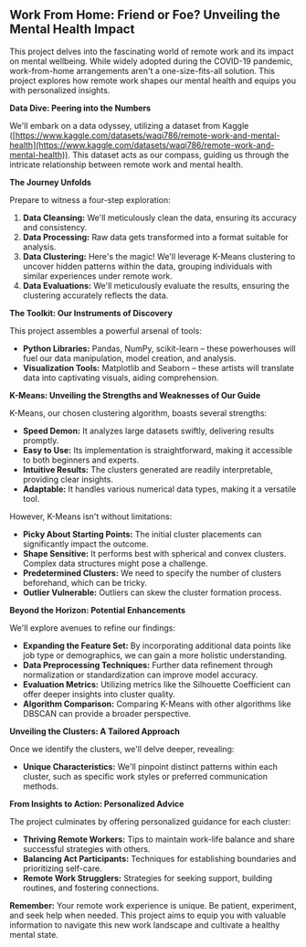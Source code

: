 ## Work From Home: Friend or Foe? Unveiling the Mental Health Impact

This project delves into the fascinating world of remote work and its impact on mental wellbeing. While widely adopted during the COVID-19 pandemic, work-from-home arrangements aren't a one-size-fits-all solution. This project explores how remote work shapes our mental health and equips you with personalized insights.

**Data Dive: Peering into the Numbers**

We'll embark on a data odyssey, utilizing a dataset from Kaggle ([https://www.kaggle.com/datasets/waqi786/remote-work-and-mental-health](https://www.kaggle.com/datasets/waqi786/remote-work-and-mental-health)). This dataset acts as our compass, guiding us through the intricate relationship between remote work and mental health.

**The Journey Unfolds**

Prepare to witness a four-step exploration:

1. **Data Cleansing:** We'll meticulously clean the data, ensuring its accuracy and consistency.
2. **Data Processing:** Raw data gets transformed into a format suitable for analysis.
3. **Data Clustering:** Here's the magic! We'll leverage K-Means clustering to uncover hidden patterns within the data, grouping individuals with similar experiences under remote work.
4. **Data Evaluations:** We'll meticulously evaluate the results, ensuring the clustering accurately reflects the data.

**The Toolkit: Our Instruments of Discovery**

This project assembles a powerful arsenal of tools:

* **Python Libraries:** Pandas, NumPy, scikit-learn – these powerhouses will fuel our data manipulation, model creation, and analysis.
* **Visualization Tools:** Matplotlib and Seaborn – these artists will translate data into captivating visuals, aiding comprehension.

**K-Means: Unveiling the Strengths and Weaknesses of Our Guide**

K-Means, our chosen clustering algorithm, boasts several strengths:

* **Speed Demon:** It analyzes large datasets swiftly, delivering results promptly.
* **Easy to Use:** Its implementation is straightforward, making it accessible to both beginners and experts.
* **Intuitive Results:** The clusters generated are readily interpretable, providing clear insights.
* **Adaptable:** It handles various numerical data types, making it a versatile tool.

However, K-Means isn't without limitations:

* **Picky About Starting Points:** The initial cluster placements can significantly impact the outcome. 
* **Shape Sensitive:** It performs best with spherical and convex clusters. Complex data structures might pose a challenge.
* **Predetermined Clusters:** We need to specify the number of clusters beforehand, which can be tricky.
* **Outlier Vulnerable:** Outliers can skew the cluster formation process.

**Beyond the Horizon: Potential Enhancements**

We'll explore avenues to refine our findings:

* **Expanding the Feature Set:** By incorporating additional data points like job type or demographics, we can gain a more holistic understanding.
* **Data Preprocessing Techniques:** Further data refinement through normalization or standardization can improve model accuracy.
* **Evaluation Metrics:** Utilizing metrics like the Silhouette Coefficient can offer deeper insights into cluster quality.
* **Algorithm Comparison:** Comparing K-Means with other algorithms like DBSCAN can provide a broader perspective.

**Unveiling the Clusters: A Tailored Approach**

Once we identify the clusters, we'll delve deeper, revealing:

* **Unique Characteristics:** We'll pinpoint distinct patterns within each cluster, such as specific work styles or preferred communication methods.

**From Insights to Action: Personalized Advice**

The project culminates by offering personalized guidance for each cluster:

* **Thriving Remote Workers:** Tips to maintain work-life balance and share successful strategies with others.
* **Balancing Act Participants:** Techniques for establishing boundaries and prioritizing self-care.
* **Remote Work Strugglers:** Strategies for seeking support, building routines, and fostering connections.

**Remember:** Your remote work experience is unique. Be patient, experiment, and seek help when needed. This project aims to equip you with valuable information to navigate this new work landscape and cultivate a healthy mental state.
